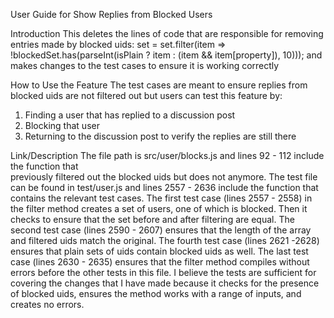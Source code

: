 User Guide for Show Replies from Blocked Users

Introduction
This deletes the lines of code that are responsible for removing entries made by
blocked uids:
set = set.filter(item => !blockedSet.has(parseInt(isPlain ? item : (item && item[property]), 10))); and makes changes to the test cases to ensure it is working correctly

How to Use the Feature
The test cases are meant to ensure replies from blocked uids are not filtered out
but users can test this feature by:
1. Finding a user that has replied to a discussion post
2. Blocking that user
3. Returning to the discussion post to verify the replies are still there

Link/Description
The file path is src/user/blocks.js and lines 92 - 112 include the function that    
previously filtered out the blocked uids but does not anymore. The test file can be 
found in test/user.js and lines 2557 - 2636 include the function that contains the 
relevant test cases. The first test case (lines 2557 - 2558) in the filter method 
creates a set of users, one of which is blocked. Then it checks to ensure that the 
set before and after filtering are equal. The second test case (lines 2590 - 2607) 
ensures that the length of the array and filtered uids match the original. The 
fourth test case (lines 2621 -2628) ensures that plain sets of uids contain blocked 
uids as well. The last test case (lines 2630 - 2635) ensures that the filter method 
compiles without errors before the other tests in this file. I believe the tests 
are sufficient for covering the changes that I have made because it checks for the 
presence of blocked uids, ensures the method works with a range of inputs, and 
creates no errors.

